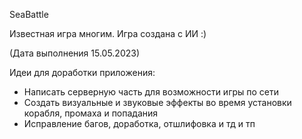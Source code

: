 SeaBattle

Известная игра многим. Игра создана с ИИ :)


(Дата выполнения 15.05.2023)

Идеи для доработки приложения:
- Написать серверную часть для возможности игры по сети
- Создать визуальные и звуковые эффекты во время установки корабля, промаха и попадания
- Исправление багов, доработка, отшлифовка и тд и тп

